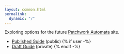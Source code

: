 ```yaml
---
layout: common.html
permalink:
  dynamic: "/"
---
```

Exploring options for the future [Patchwork Automata](https://www.patchworkautomata.com/) site.

 - [Published Guide](/guides/guide-published/) (public)
{% if user -%}
 - [Draft Guide](/guides/guide-draft/) (private)
{% endif -%}